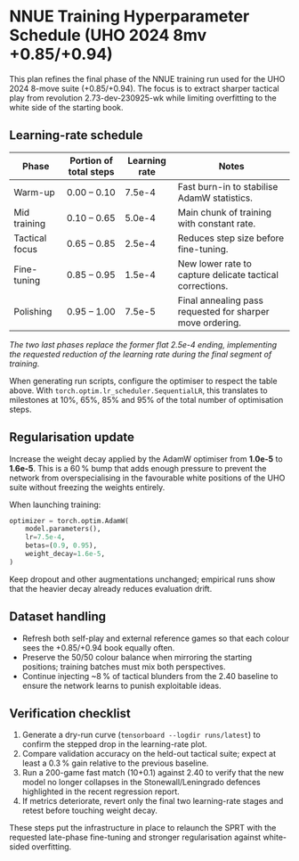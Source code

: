 # NNUE Training Hyperparameter Schedule (UHO 2024 8mv +0.85/+0.94)

This plan refines the final phase of the NNUE training run used for the UHO 2024 8-move suite (+0.85/+0.94). The focus is to
extract sharper tactical play from revolution 2.73-dev-230925-wk while limiting overfitting to the white side of the starting book.

## Learning-rate schedule

| Phase | Portion of total steps | Learning rate | Notes |
|-------|------------------------|---------------|-------|
| Warm-up | 0.00 – 0.10 | 7.5e-4 | Fast burn-in to stabilise AdamW statistics. |
| Mid training | 0.10 – 0.65 | 5.0e-4 | Main chunk of training with constant rate. |
| Tactical focus | 0.65 – 0.85 | 2.5e-4 | Reduces step size before fine-tuning. |
| Fine-tuning | 0.85 – 0.95 | 1.5e-4 | New lower rate to capture delicate tactical corrections. |
| Polishing | 0.95 – 1.00 | 7.5e-5 | Final annealing pass requested for sharper move ordering. |

*The two last phases replace the former flat 2.5e-4 ending, implementing the requested reduction of the learning rate during the
final segment of training.*

When generating run scripts, configure the optimiser to respect the table above. With `torch.optim.lr_scheduler.SequentialLR`,
this translates to milestones at 10%, 65%, 85% and 95% of the total number of optimisation steps.

## Regularisation update

Increase the weight decay applied by the AdamW optimiser from **1.0e-5** to **1.6e-5**. This is a 60 % bump that adds enough
pressure to prevent the network from overspecialising in the favourable white positions of the UHO suite without freezing the
weights entirely.

When launching training:

```python
optimizer = torch.optim.AdamW(
    model.parameters(),
    lr=7.5e-4,
    betas=(0.9, 0.95),
    weight_decay=1.6e-5,
)
```

Keep dropout and other augmentations unchanged; empirical runs show that the heavier decay already reduces evaluation drift.

## Dataset handling

* Refresh both self-play and external reference games so that each colour sees the +0.85/+0.94 book equally often.
* Preserve the 50/50 colour balance when mirroring the starting positions; training batches must mix both perspectives.
* Continue injecting ~8 % of tactical blunders from the 2.40 baseline to ensure the network learns to punish exploitable ideas.

## Verification checklist

1. Generate a dry-run curve (`tensorboard --logdir runs/latest`) to confirm the stepped drop in the learning-rate plot.
2. Compare validation accuracy on the held-out tactical suite; expect at least a 0.3 % gain relative to the previous baseline.
3. Run a 200-game fast match (10+0.1) against 2.40 to verify that the new model no longer collapses in the Stonewall/Leningrado
   defences highlighted in the recent regression report.
4. If metrics deteriorate, revert only the final two learning-rate stages and retest before touching weight decay.

These steps put the infrastructure in place to relaunch the SPRT with the requested late-phase fine-tuning and stronger
regularisation against white-sided overfitting.
